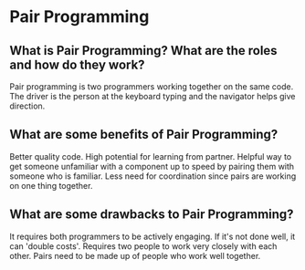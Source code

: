 # Pair Programming
## What is Pair Programming? What are the roles and how do they work?
Pair programming is two programmers working together on the same code. The driver is the person at the keyboard typing and the navigator helps give direction.

## What are some benefits of Pair Programming?
Better quality code. High potential for learning from partner. Helpful way to get someone unfamiliar with a component up to speed by pairing them with someone who is familiar. Less need for coordination since pairs are working on one thing together. 

## What are some drawbacks to Pair Programming?
It requires both programmers to be actively engaging. If it's not done well, it can 'double costs'. Requires two people to work very closely with each other. Pairs need to be made up of people who work well together.